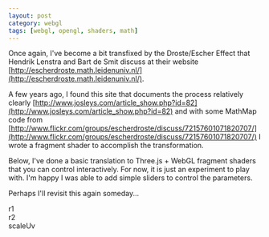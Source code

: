 ```yaml
---
layout: post
category: webgl
tags: [webgl, opengl, shaders, math]
---
```


Once again, I've become a bit transfixed by the Droste/Escher Effect
that Hendrik Lenstra and Bart de Smit discuss at their website
[http://escherdroste.math.leidenuniv.nl/](http://escherdroste.math.leidenuniv.nl/).

A few years ago, I found this site that documents the process relatively
clearly
[http://www.josleys.com/article_show.php?id=82](http://www.josleys.com/article_show.php?id=82)
and with some MathMap code from
[http://www.flickr.com/groups/escherdroste/discuss/72157601071820707/](http://www.flickr.com/groups/escherdroste/discuss/72157601071820707/)
I wrote a fragment shader to accomplish the transformation.

Below, I've done a basic translation to Three.js + WebGL fragment
shaders that you can control interactively.  For now, it is just an
experiment to play with.  I'm happy I was able to add simple sliders
to control the parameters.

Perhaps I'll revisit this again someday...

<script src="/assets/js/dragdealer.min.js"></script>
<script src="/assets/js/sprintf.min.js"></script>
<script src="/assets/js/three.min.65.js"></script>

<div id="placeholder"></div>

<div id="slider-r1" class="dragdealer">
  <div id="slider-r1-handle" class="handle bar">r1</div>
</div>
<div id="slider-r2" class="dragdealer">
  <div id="slider-r2-handle" class="handle bar">r2</div>
</div>
<div id="slider-scaleUv" class="dragdealer">
  <div id="slider-scaleUv-handle" class="handle bar">scaleUv</div>
</div>

<script src="/assets/js/droste.js"></script>
